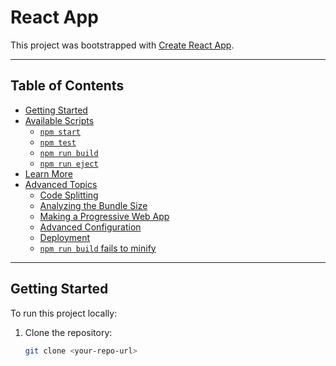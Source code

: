# React App

This project was bootstrapped with [Create React App](https://github.com/facebook/create-react-app).

---

## Table of Contents
- [Getting Started](#getting-started)
- [Available Scripts](#available-scripts)
  - [`npm start`](#npm-start)
  - [`npm test`](#npm-test)
  - [`npm run build`](#npm-run-build)
  - [`npm run eject`](#npm-run-eject)
- [Learn More](#learn-more)
- [Advanced Topics](#advanced-topics)
  - [Code Splitting](#code-splitting)
  - [Analyzing the Bundle Size](#analyzing-the-bundle-size)
  - [Making a Progressive Web App](#making-a-progressive-web-app)
  - [Advanced Configuration](#advanced-configuration)
  - [Deployment](#deployment)
  - [`npm run build` fails to minify](#npm-run-build-fails-to-minify)

---

## Getting Started

To run this project locally:

1. Clone the repository:
   ```bash
   git clone <your-repo-url>
